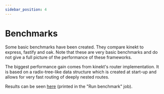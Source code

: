 ```yaml
---
sidebar_position: 4
---
```


# Benchmarks

Some basic benchmarks have been created. They compare kinekt to express, fastify and oak. Note that these are very basic benchmarks and do not give a full picture of the performance of these frameworks.

The biggest performance gain comes from kinekt's router implementation. It is based on a radix-tree-like data structure which is created at start-up and allows for very fast routing of deeply nested routes.

Results can be seen [here](https://github.com/simplicity/kinekt-benchmarks) (printed in the "Run benchmark" job).
